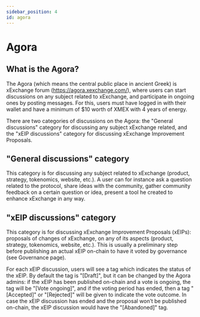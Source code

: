 ```yaml
---
sidebar_position: 4
id: agora
---
```


[comment]: # (mx-exclude-context)

# Agora

[comment]: # (mx-context-auto)

## What is the Agora?

The Agora (which means the central public place in ancient Greek) is xExchange forum (https://agora.xexchange.com/), where users can start discussions on any subject related to xExchange, and participate in ongoing ones by posting messages. For this, users must have logged in with their wallet and have a minimum of $10 worth of XMEX with 4 years of energy.

There are two categories of discussions on the Agora: the "General discussions" category for discussing any subject xExchange related, and the "xEIP discussions" category for discussing xExchange Improvement Proposals.

[comment]: # (mx-context-auto)

## "General discussions" category

This category is for discussing any subject related to xExchange (product, strategy, tokenomics, website, etc.). A user can for instance ask a question related to the protocol, share ideas with the community, gather community feedback on a certain question or idea, present a tool he created to enhance xExchange in any way.

[comment]: # (mx-context-auto)

## "xEIP discussions" category

This category is for discussing xExchange Improvement Proposals (xEIPs): proposals of changes of xExchange, on any of its aspects (product, strategy, tokenomics, website, etc.). This is usually a preliminary step before publishing an actual xEIP on-chain to have it voted by governance (see Governance page).

For each xEIP discussion, users will see a tag which indicates the status of the xEIP. By default the tag is "[Draft]", but it can be changed by the Agora admins: if the xEIP has been published on-chain and a vote is ongoing, the tag will be "[Vote ongoing]", and if the voting period has ended, then a tag "[Accepted]" or "[Rejected]" will be given to indicate the vote outcome. In case the xEIP discussion has ended and the proposal won’t be published on-chain, the xEIP discussion would have the "[Abandoned]" tag.
